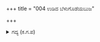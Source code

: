 +++
title = "004 ಉಡಿದ ಬೆಳುಗೊಡೆಯಬುಜ"

+++

<details><summary>ಗದ್ಯ (ಕ.ಗ.ಪ) </summary>

4. ಮುರಿದುಬಿದ್ದ ಬಿಳಿಯ ಕೊಡೆ (ಶ್ವೇತಚ್ಛತ್ರಿ)ಗಳೇ  ತಾವರೆಯ ಸಾಲು, ಹಾರಿ ಬಿದ್ದ ಚಾಮರಗಳೇ  ಪಾಚಿ. ಶತ್ರು ಶರೀರದಿಂದ ಹೊರಚೆಲ್ಲಿದ ರಕ್ತವೇ  ಕೆಸರು,  ಶತ್ರುಸೈನಿಕರ  ನರಗಳೇ ಕಮಲದ ನಳಗಳು -ಹೀಗೆ ರಣಭೂಮಿ ಒಂದು  ಸರೋವರವಾಗಿ ಕಂಡು, ಆ ಸರೋವರ ಭೀಮನೆಂಬ  ಮದಿಸಿದ ಕಾಡಾನೆ ಪ್ರವೇಶಿಸಲಾಗಿ  ಕಲಕಿಹೋದಂತೆ ದ್ರೋಣನಿಗೆ ಕಂಡಿತು.   ಈ ಭೀಮನ ಯುದ್ಧಪಥ ಭಯವುಂಟು ಮಾಡುತ್ತಿದೆ ಎನ್ನುತ್ತ ದ್ರೋಣನು ಬರುತ್ತಿದ್ದನು.
</details>
